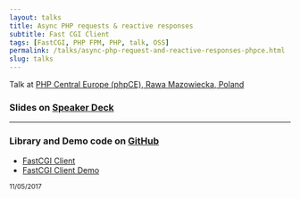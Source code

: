 ```yaml
---
layout: talks
title: Async PHP requests & reactive responses
subtitle: Fast CGI Client
tags: [FastCGI, PHP FPM, PHP, talk, OSS]
permalink: /talks/async-php-request-and-reactive-responses-phpce.html
slug: talks
---
```


Talk at [PHP Central Europe (phpCE), Rawa Mazowiecka, Poland](https://phpce.eu) 
  
### Slides on [Speaker Deck](https://speakerdeck.com/hollodotme)

<script async class="speakerdeck-embed" data-id="a3c33812fd004ab7b28055c79bf83119" data-ratio="1.77777777777778" src="//speakerdeck.com/assets/embed.js"></script>

---

### Library and Demo code on [GitHub](https://github.com/hollodotme)

* [FastCGI Client](https://github.com/hollodotme/fast-cgi-client)
* [FastCGI Client Demo](https://github.com/hollodotme/fast-cgi-client-demo)

<small>11/05/2017</small>
